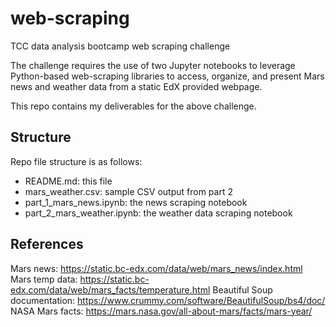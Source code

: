 # web-scraping
TCC data analysis bootcamp web scraping challenge

The challenge requires the use of two Jupyter notebooks to leverage Python-based web-scraping libraries to access, organize, and present Mars news and weather data from a static EdX provided webpage.

This repo contains my deliverables for the above challenge.

## Structure
Repo file structure is as follows:
- README.md: this file
- mars_weather.csv: sample CSV output from part 2
- part_1_mars_news.ipynb: the news scraping notebook
- part_2_mars_weather.ipynb: the weather data scraping notebook

## References
Mars news: https://static.bc-edx.com/data/web/mars_news/index.html
Mars temp data: https://static.bc-edx.com/data/web/mars_facts/temperature.html
Beautiful Soup documentation: https://www.crummy.com/software/BeautifulSoup/bs4/doc/
NASA Mars facts: https://mars.nasa.gov/all-about-mars/facts/mars-year/